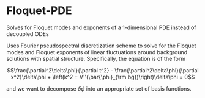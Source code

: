# Floquet-PDE
Solves for Floquet modes and exponents of a 1-dimensional PDE instead of decoupled ODEs

Uses Fourier pseudospectral discretization scheme to solve for the Floquet modes and Floquet exponents of linear fluctuations
around background solutions with spatial structure.  Specifically, the equation is of the form

$$\frac{\partial^2\delta\phi}{\partial t^2} - \frac{\partial^2\delta\phi}{\partial x^2}\delta\phi + \left(k^2 + V''(\bar{\phi}_{\rm bg})\right)\delta\phi = 0$$

and we want to decompose $\delta\phi$ into an appropriate set of basis functions.

